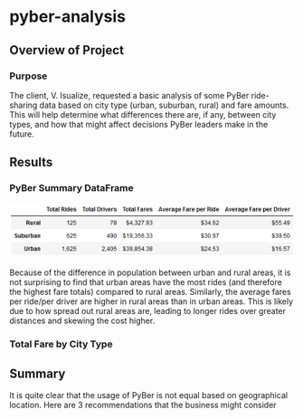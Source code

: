 # pyber-analysis

## Overview of Project

### Purpose

The client, V. Isualize, requested a basic analysis of some PyBer ride-sharing data based on city type (urban, suburban, rural) and fare amounts. This will help determine what differences there are, if any, between city types, and how that might affect decisions PyBer leaders make in the future.

## Results

### PyBer Summary DataFrame

![pyber_summary](analysis/pyber_summary.PNG)

Because of the difference in population between urban and rural areas, it is not surprising to find that urban areas have the most rides (and therefore the highest fare totals) compared to rural areas. Similarly, the average fares per ride/per driver are higher in rural areas than in urban areas. This is likely due to how spread out rural areas are, leading to longer rides over greater distances and skewing the cost higher.

### Total Fare by City Type



## Summary

It is quite clear that the usage of PyBer is not equal based on geographical location. Here are 3 recommendations that the business might consider